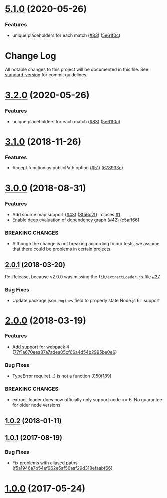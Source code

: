 # [5.1.0](https://github.com/peerigon/extract-loader/compare/v5.0.1...v5.1.0) (2020-05-26)

### Features

* unique placeholders for each
  match ([#83](https://github.com/peerigon/extract-loader/issues/83)) ([5e61f0c](https://github.com/peerigon/extract-loader/commit/5e61f0c345763d18d3f1be3622cabc86dac8077d))

# Change Log

All notable changes to this project will be documented in this file.
See [standard-version](https://github.com/conventional-changelog/standard-version) for commit guidelines.

<a name="3.2.0"></a>

# [3.2.0](https://github.com/peerigon/extract-loader/compare/v5.0.1...v3.2.0) (2020-05-26)

### Features

* unique placeholders for each
  match ([#83](https://github.com/peerigon/extract-loader/issues/83)) ([5e61f0c](https://github.com/peerigon/extract-loader/commit/5e61f0c))

<a name="3.1.0"></a>

# [3.1.0](https://github.com/peerigon/extract-loader/compare/v3.0.0...v3.1.0) (2018-11-26)

### Features

* Accept function as publicPath
  option ([#51](https://github.com/peerigon/extract-loader/issues/51)) ([678933e](https://github.com/peerigon/extract-loader/commit/678933e))

<a name="3.0.0"></a>

# [3.0.0](https://github.com/peerigon/extract-loader/compare/v2.0.1...v3.0.0) (2018-08-31)

### Features

* Add source map
  support ([#43](https://github.com/peerigon/extract-loader/issues/43)) ([8f56c2f](https://github.com/peerigon/extract-loader/commit/8f56c2f))
  , closes [#1](https://github.com/peerigon/extract-loader/issues/1)
* Enable deep evaluation of dependency
  graph ([#42](https://github.com/peerigon/extract-loader/issues/42)) ([c5aff66](https://github.com/peerigon/extract-loader/commit/c5aff66))

### BREAKING CHANGES

* Although the change is not breaking according to our tests, we assume that there could be problems in certain
  projects.

<a name="2.0.1"></a>

## [2.0.1](https://github.com/peerigon/extract-loader/compare/v2.0.0...v2.0.1) (2018-03-20)

Re-Release, because v2.0.0 was missing the `lib/extractLoader.js`
file [#37](https://github.com/peerigon/extract-loader/issues/37)

### Bug Fixes

* Update package.json `engines` field to properly state Node.js 6+ support

<a name="2.0.0"></a>

# [2.0.0](https://github.com/peerigon/extract-loader/compare/v1.0.2...v2.0.0) (2018-03-19)

### Features

* Add support for webpack
  4 ([77f1a670eea87a7adea05cf66a4d54b2995be0e6](https://github.com/peerigon/extract-loader/commit/77f1a670eea87a7adea05cf66a4d54b2995be0e6))

### Bug Fixes

* TypeError require(...) is not a function ([050f189](https://github.com/peerigon/extract-loader/commit/050f189))

### BREAKING CHANGES

* extract-loader does now officially only support node >= 6. No guarantee for older node versions.

<a name="1.0.2"></a>

## [1.0.2](https://github.com/peerigon/extract-loader/compare/v1.0.1...v1.0.2) (2018-01-11)

<a name="1.0.1"></a>

## [1.0.1](https://github.com/peerigon/extract-loader/compare/v1.0.0...v1.0.1) (2017-08-19)

### Bug Fixes

* Fix problems with aliased
  paths ([f5a1946a7b54ef962e5af56aaf29d318efaabf66](https://github.com/peerigon/extract-loader/commit/f5a1946a7b54ef962e5af56aaf29d318efaabf66))

<a name="1.0.0"></a>

# [1.0.0](https://github.com/peerigon/extract-loader/compare/v0.1.0...v1.0.0) (2017-05-24)
